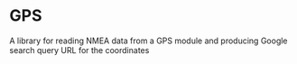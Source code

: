# GPS
A library for reading NMEA data from a GPS module and producing Google search query URL for the coordinates 
